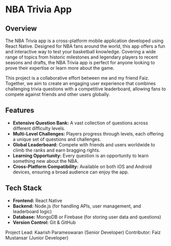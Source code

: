 # NBA Trivia App

## Overview

The NBA Trivia app is a cross-platform mobile application developed using React Native. Designed for NBA fans around the world, this app offers a fun and interactive way to test your basketball knowledge. Covering a wide range of topics from historic milestones and legendary players to recent seasons and drafts, the NBA Trivia app is perfect for anyone looking to prove their expertise or learn more about the game.

This project is a collaborative effort between me and my friend Faiz. Together, we aim to create an engaging user experience that combines challenging trivia questions with a competitive leaderboard, allowing fans to compete against friends and other users globally.

## Features

- **Extensive Question Bank:** A vast collection of questions across different difficulty levels.
- **Multi-Level Challenges:** Players progress through levels, each offering a unique set of questions and challenges.
- **Global Leaderboard:** Compete with friends and users worldwide to climb the ranks and earn bragging rights.
- **Learning Opportunity:** Every question is an opportunity to learn something new about the NBA.
- **Cross-Platform Compatibility:** Available on both iOS and Android devices, ensuring a broad audience can enjoy the app.

## Tech Stack

- **Frontend:** React Native
- **Backend:** Node.js (for handling APIs, user management, and leaderboard logic)
- **Database:** MongoDB or Firebase (for storing user data and questions)
- **Version Control:** Git & GitHub

Project Lead: Kaarish Parameswaran (Senior Developer)
Contributor: Faiz Mustansar (Junior Developer)